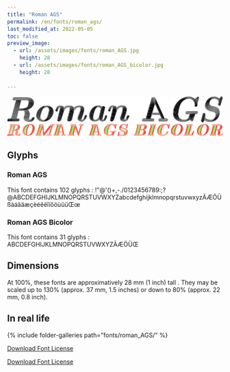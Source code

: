 ```yaml
---
title: "Roman AGS"
permalink: /en/fonts/roman_ags/
last_modified_at: 2022-05-05
toc: false
preview_image:
  - url: /assets/images/fonts/roman_AGS.jpg
    height: 28
  - url: /assets/images/fonts/roman_AGS_bicolor.jpg
    height: 28
 
---
```

![Roman AGS](/assets/images/fonts/roman_AGS.jpg)
![Roman AGS_bicolor](/assets/images/fonts/roman_AGS_bicolor.jpg)

## Glyphs
### Roman AGS 
This font contains 102 glyphs :	
!"@'()+,-./0123456789:;?@ABCDEFGHIJKLMNOPQRSTUVWXYZabcdefghijklmnopqrstuvwxyzÄÆÖÜßàáâäæçèéêëîïôöùûüŒœ

### Roman AGS Bicolor
This font contains 31 glyphs :		
ABCDEFGHIJKLMNOPQRSTUVWXYZÄÆÖÜŒ

## Dimensions
At 100%, these fonts are approximatively  28 mm (1 inch) tall .
They may be scaled up to 130% (approx. 37 mm, 1.5 inches) or down to 80% (approx.  22 mm, 0.8 inch).


## In real life
{% include folder-galleries path="fonts/roman_AGS/" %}

[Download Font License](https://github.com/inkstitch/inkstitch/tree/main/fonts/roman_ags_bicolor/LICENSE)

[Download Font License](https://github.com/inkstitch/inkstitch/tree/main/fonts/roman_ags/LICENSE)
